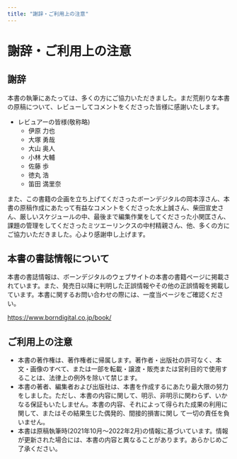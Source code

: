 ```yaml
---
title: "謝辞・ご利用上の注意"
---
```


# 謝辞・ご利用上の注意

## 謝辞

本書の執筆にあたっては、多くの方にご協力いただきました。まだ荒削りな本書の原稿について、レビューしてコメントをくださった皆様に感謝いたします。

- レビュアーの皆様(敬称略)
  - 伊原 力也
  - 大塚 勇哉
  - 大山 奥人
  - 小林 大輔
  - 佐藤 歩
  - 徳丸 浩
  - 笛田 満里奈

また、この書籍の企画を立ち上げてくださったボーンデジタルの岡本淳さん、本書の原稿作成にあたって有益なコメントをくださった水上誠さん、柴田宣史さん、厳しいスケジュールの中、最後まで編集作業をしてくださった小関匡さん、課題の管理をしてくださったミツエーリンクスの中村精親さん、他、多くの方にご協力いただきました。心より感謝申し上げます。

## 本書の書誌情報について

本書の書誌情報は、ボーンデジタルのウェブサイトの本書の書籍ページに掲載されています。また、発売日以降に判明した正誤情報やその他の正誤情報を掲載しています。本書に関するお問い合わせの際には、一度当ページをご確認ください。

<https://www.borndigital.co.jp/book/>

## ご利用上の注意

- 本書の著作権は、著作権者に帰属します。著作者・出版社の許可なく、本文・画像のすべて、または一部を転載・譲渡・販売または営利目的で使用することは、法律上の例外を除いて禁じます。
- 本書の著者、編集者および出版社は、本書を作成するにあたり最大限の努力をしました。ただし、本書の内容に関して、明示、非明示に関わらず、いかなる保証もいたしません。本書の内容、それによって得られた成果の利用に関して、またはその結果生じた偶発的、間接的損害に関し て一切の責任を負いません。
- 本書は原稿執筆時(2021年10月〜2022年2月)の情報に基づいています。情報が更新された場合には、本書の内容と異なることがあります。あらかじめご了承ください。

